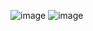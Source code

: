 ![image](https://github.com/user-attachments/assets/759f2e0e-05df-4be9-8d86-609da5b5d6fb)
![image](https://github.com/user-attachments/assets/2b30866a-e838-4ff9-a18f-9f89b2ed50fc)

